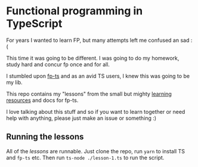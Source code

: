 # Functional programming in TypeScript

For years I wanted to learn FP, but many attempts left me confused an sad :(

This time it was going to be different. I was going to do my homework, study hard and concur fp once and for all.

I stumbled upon [fp-ts](https://gcanti.github.io/fp-ts/) and as an avid TS users, I knew this was going to be my lib.

This repo contains my "lessons" from the small but mighty [learning resources](https://gcanti.github.io/fp-ts/learning-resources/) and docs for fp-ts.

I love talking about this stuff and so if you want to learn together or need help with anything, please just make an issue or something :)

## Running the lessons

All of the _lessons_ are runnable. Just clone the repo, run `yarn` to install TS and `fp-ts` etc. Then run `ts-node ./lesson-1.ts` to run the script.